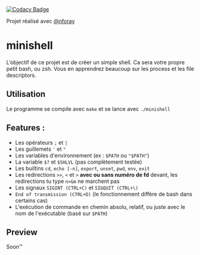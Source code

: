[![Codacy Badge](https://app.codacy.com/project/badge/Grade/24fe71c09a0b4531b97dc0a0cc690c5c)](https://www.codacy.com/manual/nforay/minishell?utm_source=github.com&amp;utm_medium=referral&amp;utm_content=nforay/minishell&amp;utm_campaign=Badge_Grade)

Projet réalisé avec [@nforay]( https://github.com/nforay )

# minishell
L’objectif de ce projet est de créer un simple shell. Ca sera votre propre petit bash, ou zsh. Vous en apprendrez beaucoup sur les process et les file descriptors.

## Utilisation
Le programme se compile avec ``make`` et se lance avec ``./minishell``

 ## Features :
- Les opérateurs ``;`` et ``|``
- Les guillemets ``'`` et ``"``
- Les variables d'environnement (ex : ``$PATH`` ou ``"$PATH"``)
- La variable ``$?`` et ``$SHLVL`` (pas complètement testée)
- Les builtins ``cd``, ``echo [-n]``, ``export``, ``unset``, ``pwd``, ``env``, ``exit``
- Les redirections ``>>``, ``<`` et ``>`` **avec ou sans numéro de fd** devant, les redirections tu type ``n>&m`` ne marchent pas
- Les signaux ``SIGINT (CTRL+C)`` et ``SIGQUIT (CTRL+\)``
- ``End of transmission (CTRL+D)`` (le fonctionnement diffère de bash dans certains cas)
- L'exécution de commande en chemin absolu, relatif, ou juste avec le nom de l'exécutable (basé sur ``$PATH``)

## Preview
Soon™️
